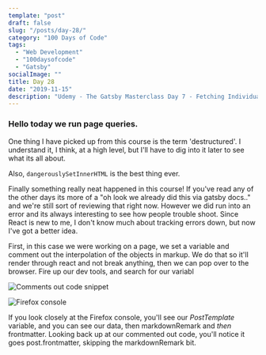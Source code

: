 ```yaml
---
template: "post"
draft: false
slug: "/posts/day-28/"
category: "100 Days of Code"
tags:
  - "Web Development"
  - "100daysofcode"
  - "Gatsby"
socialImage: ""
title: Day 28
date: "2019-11-15"
description: "Udemy - The Gatsby Masterclass Day 7 - Fetching Individual Post Data by Slug with Page Queries"
---
```


### Hello today we run page queries.

One thing I have picked up from this course is the term 'destructured'. I understand it, I think, at a high level, but I'll have to dig into it later to see what its all about.

Also, `dangerouslySetInnerHTML` is the best thing ever.

Finally something really neat happened in this course! If you've read any of the other days its more of a "oh look we already did this via gatsby docs.." and we're still sort of reviewing that right now. However we did run into an error and its always interesting to see how people trouble shoot. Since React is new to me, I don't know much about tracking errors down, but now I've got a better idea.

First, in this case we were working on a page, we set a variable and comment out the interpolation of the objects in markup. We do that so it'll render through react and not break anything, then we can pop over to the browser. Fire up our dev tools, and search for our variabl

![Comments out code snippet](/Commented-out-intrepolation-snippet.png)

![Firefox console](/Firefox-Console-Debugging.png)


If you look closely at the Firefox console, you'll see our _PostTemplate_ variable, and you can see our data, then markdownRemark and _then_ frontmatter. Looking back up at our commented out code, you'll notice it goes post.frontmatter, skipping the markdownRemark bit. 
